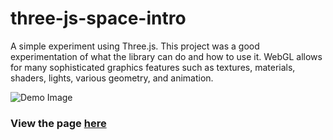 # three-js-space-intro

A simple experiment using Three.js. This project was a good experimentation of what the library can do and how to use it. WebGL allows for many sophisticated graphics features such as textures, materials, shaders, lights, various geometry, and animation. 

![Demo Image](./demo.png)

### View the page [here](https://christianrhodes18.github.io/three-js-space-intro/)
